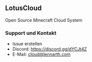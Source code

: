 ## LotusCloud

Open Source Minecraft Cloud System

### Support und Kontakt
- Issue erstellen
- Discord: https://discord.gg/dYCJt4Z
- E-Mail: cloud@lennarth.com
